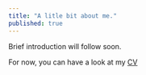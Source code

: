 ```yaml
---
title: "A litle bit about me."
published: true
---
```


Brief introduction will follow soon.

For now, you can have a look at my [CV](http://localhost:4000/cv/cv)
